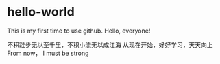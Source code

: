 # hello-world
This is my first time to use github. Hello, everyone!

不积跬步无以至千里，不积小流无以成江海
从现在开始，好好学习，天天向上
From now， I must be strong
